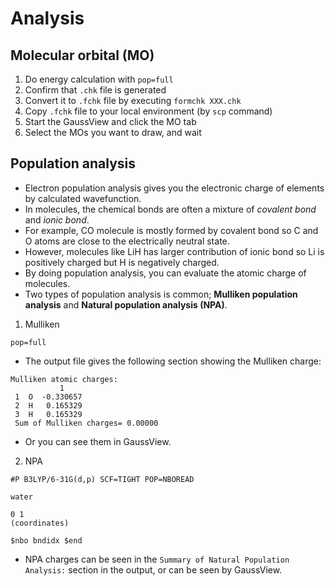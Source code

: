 # Analysis

## Molecular orbital (MO)
1. Do energy calculation with `pop=full`
2. Confirm that `.chk` file is generated
3. Convert it to `.fchk` file by executing `formchk XXX.chk`
4. Copy `.fchk` file to your local environment (by `scp` command)
5. Start the GaussView and click the MO tab
6. Select the MOs you want to draw, and wait

## Population analysis
* Electron population analysis gives you the electronic charge of elements by calculated wavefunction.
* In molecules, the chemical bonds are often a mixture of *covalent bond* and *ionic bond*.
* For example, CO molecule is mostly formed by covalent bond so C and O atoms are close to the electrically neutral state.
* However, molecules like LiH has larger contribution of ionic bond so Li is positively charged but H is negatively charged.
* By doing population analysis, you can evaluate the atomic charge of molecules.
* Two types of population analysis is common; 
**Mulliken population analysis** and **Natural population analysis (NPA)**.
1. Mulliken
```
pop=full
```
* The output file gives the following section showing the Mulliken charge:
```
Mulliken atomic charges:
           1
 1  O  -0.330657
 2  H   0.165329
 3  H   0.165329
 Sum of Mulliken charges= 0.00000
```
* Or you can see them in GaussView.

2. NPA
```
#P B3LYP/6-31G(d,p) SCF=TIGHT POP=NBOREAD

water

0 1
(coordinates)

$nbo bndidx $end

```
* NPA charges can be seen in the `Summary of Natural Population Analysis:` section in the output, or can be seen by GaussView.
